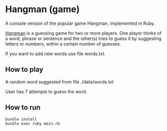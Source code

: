 # Hangman (game)

A console version of the popular game Hangman, implemented in Ruby.

[Hangman](https://en.wikipedia.org/wiki/Hangman_(game)) is a guessing game for two or more players. One player thinks of a word, phrase or sentence and the other(s) tries to guess it by suggesting letters or numbers, within a certain number of guesses.

If you want to add new words use file words.txt.

## How to play

A random word suggested from file ./data/words.txt

User has 7 attempts to guess the word.

## How to run

```
bundle install
bundle exec ruby main.rb
```
